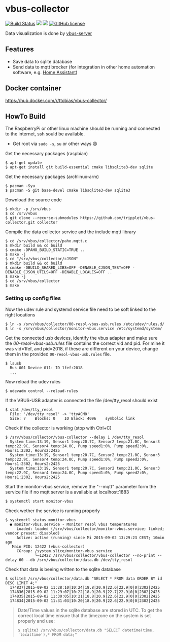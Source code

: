 # vbus-collector
[![Build Status](https://travis-ci.org/tripplet/vbus-collector.svg?branch=master)](https://travis-ci.org/tripplet/vbus-collector)
[![](https://img.shields.io/docker/build/ttobias/vbus-collector.svg)](https://hub.docker.com/r/ttobias/vbus-collector/)
[![](https://images.microbadger.com/badges/image/ttobias/vbus-collector.svg)](https://microbadger.com/images/ttobias/vbus-collector)
[![GitHub license](https://img.shields.io/github/license/tripplet/vbus-collector.svg)](https://github.com/tripplet/vbus-collector/blob/master/LICENSE.txt)


Data visualization is done by [vbus-server](https://github.com/tripplet/vbus-server)

## Features
* Save data to sqlite database
* Send data to mqtt brocker (for integration in other home automation software, e.g. [Home Assistant](https://www.home-assistant.io/))

## Docker container
https://hub.docker.com/r/ttobias/vbus-collector/

## HowTo Build
The RaspberryPi or other linux machine should be running and connected to the internet, ssh sould be available.

* Get root via `sudo -s`, `su` or other ways :smile:

Get the necessary packages (raspbian)
```shell
$ apt-get update
$ apt-get install git build-essential cmake libsqlite3-dev sqlite
```

Get the necessary packages (archlinux-arm)
```shell
$ pacman -Syu
$ pacman -S git base-devel cmake libsqlite3-dev sqlite3
```

Download the source code
```shell
$ mkdir -p /srv/vbus
$ cd /srv/vbus
$ git clone --recurse-submodules https://github.com/tripplet/vbus-collector.git collector
```

Compile the data collector service and the include mqtt library
```shell
$ cd /srv/vbus/collector/paho.mqtt.c
$ mkdir build && cd build
$ cmake -DPAHO_BUILD_STATIC=TRUE ..
$ make -j
$ cd "/srv/vbus/collector/cJSON"
$ mkdir build && cd build
$ cmake -DBUILD_SHARED_LIBS=OFF -DENABLE_CJSON_TEST=OFF -DENABLE_CJSON_UTILS=OFF -DENABLE_LOCALES=OFF ..
$ make -j
$ cd /srv/vbus/collector
$ make
```


### Setting up config files

Now the udev rule and systemd service file need to be soft linked to the right locations
```shell
$ ln -s /srv/vbus/collector/00-resol-vbus-usb.rules /etc/udev/rules.d/
$ ln -s /srv/vbus/collector/monitor-vbus.service /etc/systemd/system/
```

Get the connected usb devices, identify the vbus adapter and make sure the
_00-resol-vbus-usb.rules_ file contains the correct vid and pid.
For mine it was vid=1fef, and pid=2018, if these are different on your device,  change them in the provided `00-resol-vbus-usb.rules` file.
```
$ lsusb
  Bus 001 Device 011: ID 1fef:2018
  ...
```

Now reload the udev rules
```shell
$ udevadm control --reload-rules
```

If the VBUS-USB adapter is connected the file /dev/tty_resol should exist
```shell
$ stat /dev/tty_resol
  File: '/dev/tty_resol' -> 'ttyACM0'
  Size: 7    Blocks: 0    IO Block: 4096    symbolic link
```

Check if the collector is working (stop with Ctrl+C)
```shell
$ /srv/vbus/collector/vbus-collector --delay 1 /dev/tty_resol
  System time:13:19, Sensor1 temp:20.7C, Sensor2 temp:21.0C, Sensor3 temp:22.9C, Sensor4 temp:24.0C, Pump speed1:0%, Pump speed2:0%, Hours1:2302, Hours2:2425
  System time:13:19, Sensor1 temp:20.7C, Sensor2 temp:21.0C, Sensor3 temp:22.9C, Sensor4 temp:24.0C, Pump speed1:0%, Pump speed2:0%, Hours1:2302, Hours2:2425
  System time:13:19, Sensor1 temp:20.7C, Sensor2 temp:21.0C, Sensor3 temp:22.9C, Sensor4 temp:24.0C, Pump speed1:0%, Pump speed2:0%, Hours1:2302, Hours2:2425
```

Start the monitor-vbus service, remove the "--mqtt" parameter form the service file if no mqtt server is a available at localhost:1883
```shell
$ systemctl start monitor-vbus
```

Check wether the service is running properly
```shell
$ systemctl status monitor-vbus
  ● monitor-vbus.service - Monitor resol vbus temperatures
     Loaded: loaded (/srv/vbus/collector/monitor-vbus.service; linked; vendor preset: disabled)
     Active: active (running) since Mi 2015-09-02 13:29:23 CEST; 10min ago
   Main PID: 12422 (vbus-collector)
     CGroup: /system.slice/monitor-vbus.service
             └─12422 /srv/vbus/collector/vbus-collector --no-print --delay 60 --db /srv/vbus/collector/data.db /dev/tty_resol
```

Check that data is beeing written to the sqlite database
```shell
$ sqlite3 /srv/vbus/collector/data.db "SELECT * FROM data ORDER BY id DESC LIMIT 4;"
  174837|2015-09-02 11:28:10|10:24|18.8|20.9|22.6|22.9|0|0|2302|2425
  174836|2015-09-02 11:29:07|10:22|18.9|20.9|22.7|22.9|0|0|2302|2425
  174835|2015-09-02 11:30:05|10:21|18.8|20.9|22.6|22.9|0|0|2302|2425
  174834|2015-09-02 11:31:03|10:20|18.9|20.9|22.6|22.9|0|0|2302|2425
```
> Date/Time values in the sqlite database are stored in UTC.
> To get the correct local time ensure that the timezone on the system is set properly and use:
> ```shell
> $ sqlite3 /srv/vbus/collector/data.db "SELECT datetime(time, 'localtime'),* FROM data;"
> ```
